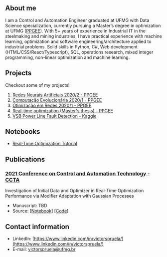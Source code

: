 ## About me

I am a Control and Automation Engineer graduated at UFMG with Data Science specialization, currently pursuing a Master’s degree in optimization at UFMG ([PPGEE](https://www.ppgee.ufmg.br/)). With 5+ years of experience in Industrial IT in the steelmaking and mining industries, I have practical experience with machine learning, optimization and software engineering/architecture applied to industrial problems. Solid skills in Python, C#, Web development (HTML/CSS/React/Typescript), SQL, operations research, mixed integer programming, non-linear optimization and machine learning. 

## Projects
Checkout some of my projects!

1. [Redes Neurais Artificiais 2020/2 - PPGEE](https://github.com/vicrsp/rna-ppgee)
2. [Computação Evolucionária 2020/1 - PPGEE](https://github.com/vicrsp/ce-ppgee)
3. [Otimização em Redes 2020/1 - PPGEE](https://github.com/vicrsp/otredes-ppgee)
4. [Real-time optimization (Master's thesis) - PPGEE](https://github.com/vicrsp/rto)
5. [VSB Power Line Fault Detection - Kaggle](https://github.com/vicrsp/mlen-capstone-udacity)

## Notebooks
* [Real-Time Optimization Tutorial](https://vicrsp.github.io/notebooks/magp-wo-analysis-01)


## Publications

### [2021 Conference on Control and Automation Technology - CCTA](https://ccta2021.ieeecss.org/)
Investigation of Initial Data and Optimizer in Real-Time Optimization Performance	via Modifier Adaptation with Gaussian Processes
* Manuscript: TBD
* Source: [[Notebook](https://vicrsp.github.io/notebooks/ccta2021)] [[Code](https://github.com/vicrsp/rto)]


## Contact information
- LinkedIn: [https://www.linkedin.com/in/victorspruela/](https://www.linkedin.com/in/victorspruela/)
- E-mail: [victorspruela@ufmg.br](mailto:victorspruela@ufmg.br)


